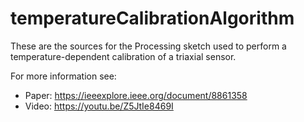 # temperatureCalibrationAlgorithm
These are the sources for the Processing sketch used to perform a temperature-dependent calibration of a triaxial sensor.

For more information see:
- Paper: https://ieeexplore.ieee.org/document/8861358
- Video: https://youtu.be/Z5JtIe8469I
